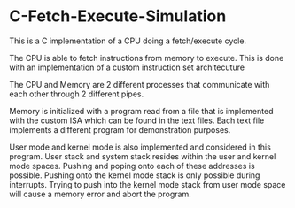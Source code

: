# C-Fetch-Execute-Simulation
This is a C implementation of a CPU doing a fetch/execute cycle.

The CPU is able to fetch instructions from memory to execute. This is done with an implementation of a custom instruction set architecuture

The CPU and Memory are 2 different processes that communicate with each other through 2 different pipes.

Memory is initialized with a program read from a file that is implemented with the custom ISA which can be found in the text files. Each text file implements a different program for demonstration purposes.

User mode and kernel mode is also implemented and considered in this program. User stack and system stack resides within the user and kernel mode spaces. Pushing and poping onto each of these addresses is possible. Pushing onto the kernel mode stack is only possible during interrupts. Trying to push into the kernel mode stack from user mode space will cause a memory error and abort the program.
